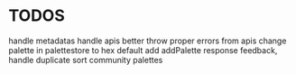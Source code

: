 # TODOS

handle metadatas
handle apis better
throw proper errors from apis
change palette in palettestore to hex default
add addPalette response feedback, handle duplicate
sort community palettes
